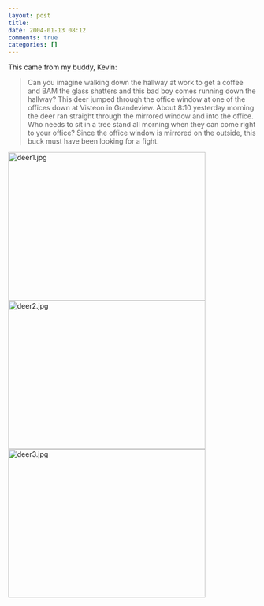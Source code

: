 ```yaml
---
layout: post
title: 
date: 2004-01-13 08:12
comments: true
categories: []
---
```

This came from my buddy, Kevin:

<blockquote>Can you imagine walking down the hallway at work to get a coffee and BAM
the glass shatters and this bad boy comes running down the hallway?  This
deer jumped through the office window at one of the offices down at Visteon
in Grandeview.  About 8:10 yesterday morning the deer ran straight through
the mirrored window and into the office.  Who needs to sit in a tree stand
all morning when they can come right to your office?  Since the office
window is mirrored on the outside, this buck must have been looking for a
fight.</blockquote>

<img alt="deer1.jpg" src="http://peterfilias.com/archives/deer1.jpg" width="400" height="301" border="0" />

<img alt="deer2.jpg" src="http://peterfilias.com/archives/deer2.jpg" width="400" height="301" border="0" />

<img alt="deer3.jpg" src="http://peterfilias.com/archives/deer3.jpg" width="400" height="301" border="0" />

